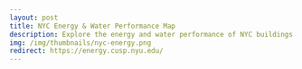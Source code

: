 ```yaml
---
layout: post
title: NYC Energy & Water Performance Map
description: Explore the energy and water performance of NYC buildings following Local Law 84
img: /img/thumbnails/nyc-energy.png
redirect: https://energy.cusp.nyu.edu/
---
```

